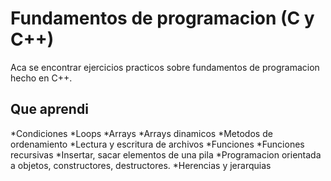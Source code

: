 # Fundamentos de programacion (C y C++)
Aca se encontrar ejercicios practicos sobre fundamentos de programacion hecho en C++.

## Que aprendi
*Condiciones
*Loops
*Arrays
*Arrays dinamicos
*Metodos de ordenamiento
*Lectura y escritura de archivos
*Funciones
*Funciones recursivas
*Insertar, sacar elementos de una pila
*Programacion orientada a objetos, constructores, destructores.
*Herencias y jerarquias
